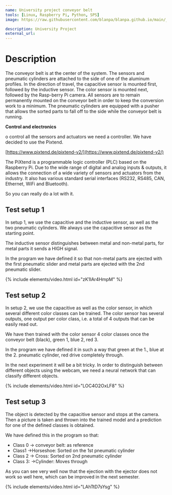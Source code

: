 ```yaml
---
name: University project conveyor belt
tools: [Linux, Raspberry Pi, Python, SPS]
image: https://raw.githubusercontent.com/blanpa/blanpa.github.io/main/_projects/media/(1)%20University%20project%20conveyor%20belt/1.png

description: University Project
external_url: 
---
```

# Description
The conveyor belt is at the center of the system. The sensors and pneumatic cylinders are attached to the side of one of the aluminum profiles. In the direction of travel, the capacitive sensor is mounted first, followed by the inductive sensor. The color sensor is mounted next, followed by the Rasp-berry Pi camera. All sensors are to remain permanently mounted on the conveyor belt in order to keep the conversion work to a minimum. The pneumatic cylinders are equipped with a pusher that allows the sorted parts to fall off to the side while the conveyor belt is running.

**Control and electronics**

o control all the sensors and actuators we need a controller. We have decided to use the Pixtend.

[https://www.pixtend.de/pixtend-v2/](https://www.pixtend.de/pixtend-v2/)

The PiXtend is a programmable logic controller (PLC) based on the Raspberry Pi. Due to the wide range of digital and analog inputs & outputs, it allows the connection of a wide variety of sensors and actuators from the industry. It also has various standard serial interfaces (RS232, RS485, CAN, Ethernet, WiFi and Bluetooth).

So you can really do a lot with it.

## Test setup 1

In setup 1, we use the capacitive and the inductive sensor, as well as the two pneumatic cylinders. We always use the capacitive sensor as the starting point.

The inductive sensor distinguishes between metal and non-metal parts, for metal parts it sends a HIGH signal.

In the program we have defined it so that non-metal parts are ejected with the first pneumatic slider and metal parts are ejected with the 2nd pneumatic slider.

{% include elements/video.html id="zK1IAr4HmpM" %}

## Test setup 2

In setup 2, we use the capacitive as well as the color sensor, in which several different color classes can be trained. The color sensor has several outputs, one output per color class, i.e. a total of 4 outputs that can be easily read out.

We have then trained with the color sensor 4 color classes once the conveyor belt (black), green 1, blue 2, red 3.

In the program we have defined it in such a way that green at the 1., blue at the 2. pneumatic cylinder, red drive completely through.

In the next experiment it will be a bit tricky. In order to distinguish between different objects using the webcam, we need a neural network that can classify different objects.

{% include elements/video.html id="LOC4O2OxLF8" %}


## Test setup 3

The object is detected by the capacitive sensor and stops at the camera. Then a picture is taken and thrown into the trained model and a prediction for one of the defined classes is obtained.

We have defined this in the program so that:

- Class 0 -> conveyor belt: as reference
- Class1 ->Horseshoe: Sorted on the 1st pneumatic cylinder
- Class 2 -> Cross: Sorted on 2nd pneumatic cylinder
- Class 3: ->Cylinder: Moves through

As you can see very well now that the ejection with the ejector does not work so well here, which can be improved in the next semester.

{% include elements/video.html id="LAhTtD7sYsg" %}
